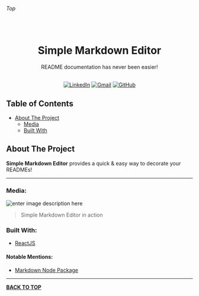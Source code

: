 
###### Top

<br />
<p align="center">
  <h1 align="center">Simple Markdown Editor</h1>
  <p align="center">
    README documentation has never been easier!
    <br />
    <br />
  </p>
</p>
<div align="center">

[![LinkedIn][linkedin-shield]][linkedin-url] [![Gmail][gmail-shield]][gmail-url] [![GitHub][github-shield]][github-url] 
</div>

## Table of Contents

- [About The Project](#About-The-Project)
  - [Media](#Media)
  - [Built With](#Built-With)

## About The Project

**Simple Markdown Editor** provides a quick & easy way to decorate your READMEs!

---

### Media:
![enter image description here](https://user-images.githubusercontent.com/44077214/79052582-cecd0200-7bf4-11ea-9222-eb1ae079bfba.png)
> Simple Markdown Editor in action

### Built With:
- [ReactJS](https://reactjs.org/)


#### Notable Mentions:
- [Markdown Node Package](https://www.npmjs.com/package/markdown)

---

**[BACK TO TOP](#top)**

<!-- URL References  -->
[linkedin-shield]: https://img.shields.io/badge/-LinkedIn-0077b5.svg?logo=linkedin
[linkedin-url]: https://linkedin.com/in/jakeadmire

[gmail-shield]: https://img.shields.io/badge/-Email-red.svg?logo=gmail&logoColor=white
[gmail-url]: mailto:jakeadmire1@gmail.com

[github-shield]: https://img.shields.io/badge/dynamic/json?label=Follow&query=length&url=https://api.github.com/users/jakeadmire/followers&logo=github
[github-url]: https://github.com/JakeAdmire/

[npm-shield]: https://img.shields.io/npm/v/blueprints-ui
[npm-url]: https://www.npmjs.com/package/blueprints-ui

[pages-shield]: https://img.shields.io/badge/github-deployed-24292e?logo=github
[pages-url]: https://blueprints-ui.com/
